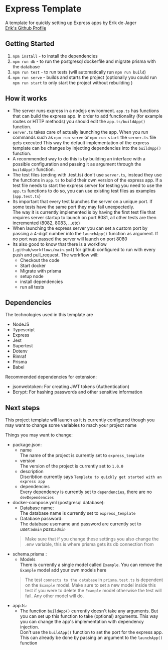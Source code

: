 # Express Template
A template for quickly setting up Express apps by Erik de Jager \
[Erik's Github Profile](https://github.com/ErikdeJager)

## Getting Started

1. `npm install` - to install the dependencies
2. `npm run db` - to run the postgresql dockerfile and migrate prisma with the database
3. `npm run test` - to run tests (will automatically run `npm run build`)
4. `npm run serve` - builds and starts the project (optionally you could run `npm run start` to only start the project without rebuilding )

## How it works

* The server runs express in a nodejs environment. 
`app.ts` has functions that can build the express app.
In order to add functionality (for example routes or HTTP methods)
you should edit the `app.ts/buildApp()` function.
* `server.ts` takes care of actually launching the app.
When you run commands such as `npm run serve` or `npm run start` the `server.ts` file gets executed
This way the default implementation of the express template can be changes by injecting dependencies into the `buildApp()` function.
* A recommended way to do this is by building an interface with a possible configuration and passing it as argument through the `buildApp()` function.
* The test files (ending with .test.ts) don't use `server.ts`, instead they use the functions in
`app.ts` to build their own version of the express app. 
If a test file needs to start the express server for testing
you need to use the `app.ts` functions to do so, you can use existing test files as examples (`app.test.ts`)
* Its important that every test launches the server on a unique port.
If some tests have the same port they may fail unexpectedly. \
The way it is currently implemented is by having the first test file that
requires server startup to launch on port 8081, all other tests are then
incremented (8082, 8083, ...etc)
* When launching the express server you can set a custom port 
by passing a 4-digit number into the `launchApp()` function as argument.
If no port was passed the server will launch on port 8080
* Its also good to know that there is a workflow (`.github/workflows/main.yml`) for github
configured to run with every push and pull_request. The workflow will:
  * Checkout the code
  * Start docker
  * Migrate with prisma
  * setup node
  * install dependencies
  * run all tests


## Dependencies

The technologies used in this template are

* NodeJS
* Typescript
* Express
* Jest
* Supertest
* Dotenv
* Rimraf
* Prisma
* Babel

Recommended dependencies for extension:
* jsonwebtoken: For creating JWT tokens (Authentication)
* Bcrypt: For hashing passwords and other sensitive information

## Next steps

This project template will launch as it is currently configured 
though you may want to change some variables to mach your project name

Things you may want to change:
* package.json:
  * name \
  The name of the project is currently set to `express_template`
  * version \
  The version of the project is currently set to `1.0.0`
  * description \
  Discribtion currently says `Template to quickly get started with an express app`
  * dependencies \
  Every dependency is currently set to `dependencies`, there are no `devDependencies`
* docker-compose.yml (postgresql database):
  * Database name: \
  The database name is currently set to `express_template`
  * Database password: \
  The database username and password are currently set to *user:`admin` pass:`admin`* 
  >Make sure that if you change these settings you also change the .env variable, this is where prisma gets its db connection from
* schema.prisma :
  * Models \
  There is currently a single model called `Example`. You can remove the `Example` model add your own models here
  >The test `connects to the database` in `prisma.test.ts` is dependent on the `Example` model.
  >Make sure to set a new model inside this test if you were to delete the `Example` model otherwise the test will fail.
  >Any other model will do.
* app.ts:
  * The function `buildApp()` currently doesn't take any arguments. 
  But you can set up this function to take (optional) arguments.
  This way you can change the app's implementation with dependency injection. \
  Don't use the `buildApp()` function to set the port for the express app. 
  This can already be done by passing an argument to the `launchApp()` function